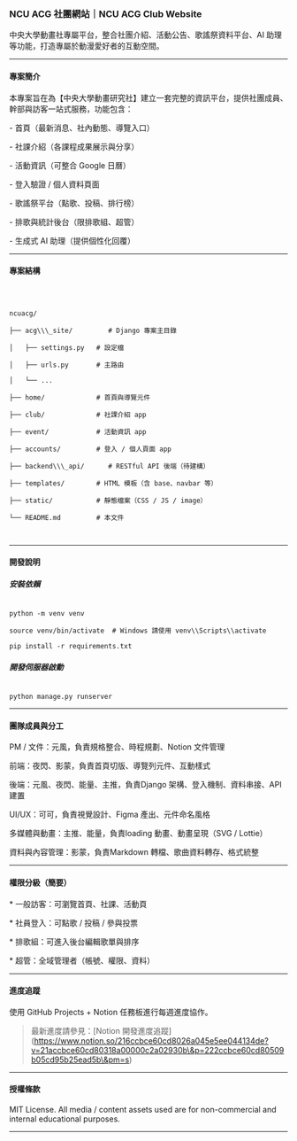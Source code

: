 ### NCU ACG 社團網站｜NCU ACG Club Website



中央大學動畫社專屬平台，整合社團介紹、活動公告、歌謠祭資料平台、AI 助理等功能，打造專屬於動漫愛好者的互動空間。



---



#### 專案簡介



本專案旨在為【中央大學動畫研究社】建立一套完整的資訊平台，提供社團成員、幹部與訪客一站式服務，功能包含：



\- 首頁（最新消息、社內動態、導覽入口）

\- 社課介紹（各課程成果展示與分享）

\- 活動資訊（可整合 Google 日曆）

\- 登入驗證 / 個人資料頁面

\- 歌謠祭平台（點歌、投稿、排行榜）

\- 排歌與統計後台（限排歌組、超管）

\- 生成式 AI 助理（提供個性化回覆）



---



#### 專案結構



```



ncuacg/

├── acg\\\_site/         # Django 專案主目錄

│   ├── settings.py   # 設定檔

│   ├── urls.py       # 主路由

│   └── ...

├── home/             # 首頁與導覽元件

├── club/             # 社課介紹 app

├── event/            # 活動資訊 app

├── accounts/         # 登入 / 個人頁面 app

├── backend\\\_api/      # RESTful API 後端（待建構）

├── templates/        # HTML 模板（含 base、navbar 等）

├── static/           # 靜態檔案（CSS / JS / image）

└── README.md         # 本文件



````



---



#### 開發說明



##### 安裝依賴



```

python -m venv venv

source venv/bin/activate  # Windows 請使用 venv\\Scripts\\activate

pip install -r requirements.txt

````



##### 開發伺服器啟動



```

python manage.py runserver

```



---



#### 團隊成員與分工



PM / 文件：元風，負責規格整合、時程規劃、Notion 文件管理

前端：夜閃、影蒙，負責首頁切版、導覽列元件、互動樣式

後端：元風、夜閃、能量、主推，負責Django 架構、登入機制、資料串接、API 建置

UI/UX：可可，負責視覺設計、Figma 產出、元件命名風格

多媒體與動畫：主推、能量，負責loading 動畫、動畫呈現（SVG / Lottie）

資料與內容管理：影蒙，負責Markdown 轉檔、歌曲資料轉存、格式統整



---



#### 權限分級（簡要）



\* 一般訪客：可瀏覽首頁、社課、活動頁

\* 社員登入：可點歌 / 投稿 / 參與投票

\* 排歌組：可進入後台編輯歌單與排序

\* 超管：全域管理者（帳號、權限、資料）



---



#### 進度追蹤



使用 GitHub Projects + Notion 任務板進行每週進度協作。



> 最新進度請參見：\[Notion 開發進度追蹤](https://www.notion.so/216ccbce60cd8026a045e5ee044134de?v=21accbce60cd80318a00000c2a02930b\&p=222ccbce60cd80509b05cd95b25ead5b\&pm=s)



---



#### 授權條款



MIT License. All media / content assets used are for non-commercial and internal educational purposes.



---

